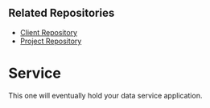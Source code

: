 ## Related Repositories
- [Client Repository](https://github.com/calvin-cs262-fall2025-teamH/Client)
- [Project Repository](https://github.com/calvin-cs262-fall2025-teamH/Project)


# Service
This one will eventually hold your data service application.
